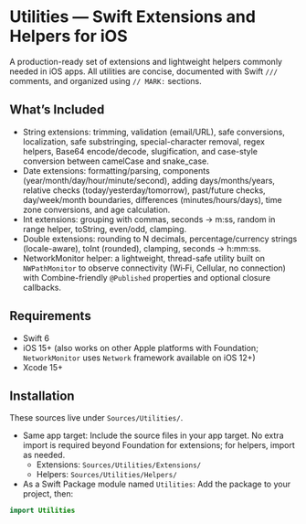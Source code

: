 # Utilities — Swift Extensions and Helpers for iOS

A production-ready set of extensions and lightweight helpers commonly needed in iOS apps. All utilities are concise, documented with Swift `///` comments, and organized using `// MARK:` sections.

## What’s Included
- String extensions: trimming, validation (email/URL), safe conversions, localization, safe substringing, special-character removal, regex helpers, Base64 encode/decode, slugification, and case-style conversion between camelCase and snake_case.
- Date extensions: formatting/parsing, components (year/month/day/hour/minute/second), adding days/months/years, relative checks (today/yesterday/tomorrow), past/future checks, day/week/month boundaries, differences (minutes/hours/days), time zone conversions, and age calculation.
- Int extensions: grouping with commas, seconds -> m:ss, random in range helper, toString, even/odd, clamping.
- Double extensions: rounding to N decimals, percentage/currency strings (locale-aware), toInt (rounded), clamping, seconds -> h:mm:ss.
- NetworkMonitor helper: a lightweight, thread-safe utility built on `NWPathMonitor` to observe connectivity (Wi‑Fi, Cellular, no connection) with Combine-friendly `@Published` properties and optional closure callbacks.

## Requirements
- Swift 6
- iOS 15+ (also works on other Apple platforms with Foundation; `NetworkMonitor` uses `Network` framework available on iOS 12+)
- Xcode 15+

## Installation
These sources live under `Sources/Utilities/`.

- Same app target: Include the source files in your app target. No extra import is required beyond Foundation for extensions; for helpers, import as needed.
  - Extensions: `Sources/Utilities/Extensions/`
  - Helpers: `Sources/Utilities/Helpers/`
- As a Swift Package module named `Utilities`: Add the package to your project, then:
```swift
import Utilities
